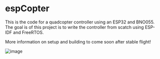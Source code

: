 # espCopter
This is the code for a quadcopter controller using an ESP32 and BNO055. 
The goal is of this project is to write the controller from scatch using ESP-IDF and FreeRTOS. 

More information on setup and building to come soon after stable flight!

![image](https://github.com/user-attachments/assets/daeecef1-2f2f-4daf-8d2e-31bb697c1ca9)
